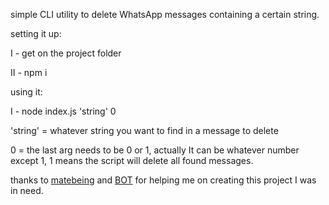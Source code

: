 simple CLI utility to delete WhatsApp messages containing a certain string.

setting it up:

I - get on the project folder

II - npm i

using it:

I - node index.js 'string' 0

'string' = whatever string you want to find in a message to delete

0 = the last arg needs to be 0 or 1, actually It can be whatever number except 1, 1 means the script will delete all found messages.

thanks to [matebeing](https://github.com/matebeing) and [BOT](https://github.com/knownasbot) for helping me on creating this project I was in need.
